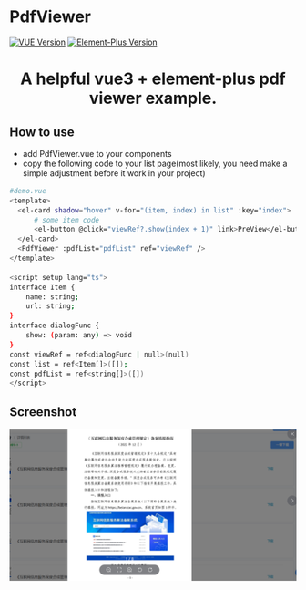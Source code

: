 # PdfViewer
[![VUE Version](https://img.shields.io/badge/vue-3-brightgreen.svg)](https://vuejs.org/)
[![Element-Plus Version](https://img.shields.io/badge/elementPlus-2.9-brightgreen.svg)](https://element-plus.org/)

<div align="center">
  <h1>A helpful vue3 + element-plus pdf viewer example.</h1>
</div>

## How to use
- add PdfViewer.vue to your components
- copy the following code to your list page(most likely, you need make a simple adjustment before it work in your project)
```bash
#demo.vue
<template>
  <el-card shadow="hover" v-for="(item, index) in list" :key="index">
      # some item code
      <el-button @click="viewRef?.show(index + 1)" link>PreView</el-button>
  </el-card>
  <PdfViewer :pdfList="pdfList" ref="viewRef" />
</template>

<script setup lang="ts">
interface Item {
    name: string;
    url: string;
}
interface dialogFunc {
    show: (param: any) => void
}
const viewRef = ref<dialogFunc | null>(null)
const list = ref<Item[]>([]);
const pdfList = ref<string[]>([])
</script>
```

## Screenshot
<p align="center">
    <img width="900" src="/demo.png">
</p>




